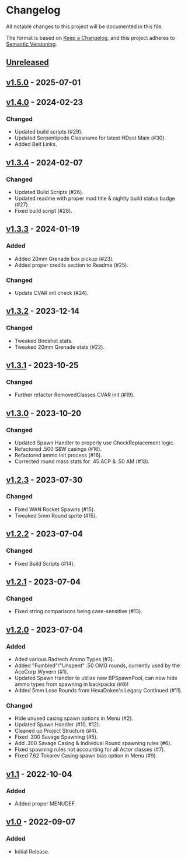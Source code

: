 # Changelog

All notable changes to this project will be documented in this file.

The format is based on [Keep a Changelog](https://keepachangelog.com/en/1.1.0/),
and this project adheres to [Semantic Versioning](https://semver.org/spec/v2.0.0.html).

## [Unreleased]

## [v1.5.0] - 2025-07-01

## [v1.4.0] - 2024-02-23

### Changed

-   Updated build scripts (#29).
-   Updated Serpentipede Classname for latest HDest Main (#30).
-   Added Belt Links.

## [v1.3.4] - 2024-02-07

### Changed

-   Updated Build Scripts (#26).
-   Updated readme with proper mod title & nightly build status badge (#27).
-   Fixed build script (#28).

## [v1.3.3] - 2024-01-19

### Added

-   Added 20mm Grenade box pickup (#23).
-   Added proper credits section to Readme (#25).

### Changed

-   Update CVAR init check (#24).

## [v1.3.2] - 2023-12-14

### Changed

-   Tweaked Birdshot stats.
-   Tweaked 20mm Grenade stats (#22).

## [v1.3.1] - 2023-10-25

### Changed

-   Further refactor RemovedClasses CVAR init (#19).

## [v1.3.0] - 2023-10-20

### Changed

-   Updated Spawn Handler to properly use CheckReplacement logic.
-   Refactored .500 S&W casings (#16).
-   Refactored ammo init process (#16).
-   Corrected round mass stats for .45 ACP & .50 AM (#18).

## [v1.2.3] - 2023-07-30

### Changed

-   Fixed WAN Rocket Spawns (#15).
-   Tweaked 5mm Round sprite (#15).

## [v1.2.2] - 2023-07-04

### Changed

-   Fixed Build Scripts (#14).

## [v1.2.1] - 2023-07-04

### Changed

-   Fixed string comparisons being case-sensitive (#13).

## [v1.2.0] - 2023-07-04

### Added

-   Aded various Radtech Ammo Types (#3).
-   Added "Fumbled"/"Unspent" .50 OMG rounds, currently used by the AceCorp Wyvern (#1).
-   Updated Spawn Handler to utilize new BPSpawnPool, can now hide ammo types from spawning in backpacks (#8)!
-   Added 5mm Lose Rounds from HexaDoken's Legacy Continued (#11).

### Changed

-   Hide unused casing spawn options in Menu (#2).
-   Updated Spawn Handler (#10, #12).
-   Cleaned up Project Structure (#4).
-   Fixed .300 Savage Spawning (#5).
-   Add .300 Savage Casing & Individual Round spawning rules (#6).
-   Fixed spawning rules not accounting for all Actor classes (#7).
-   Fixed 7.62 Tokarev Casing spawn bias option in Menu (#9).

## [v1.1] - 2022-10-04

### Added

-   Added proper MENUDEF.

## [v1.0] - 2022-09-07

### Added

-   Initial Release.

[Unreleased]: https://github.com/HDest-Community/HDBulletLib-Recasted/compare/v1.5.0...HEAD

[v1.5.0]: https://github.com/HDest-Community/HDBulletLib-Recasted/compare/v1.4.0...v1.5.0

[v1.4.0]: https://github.com/HDest-Community/HDBulletLib-Recasted/compare/v1.3.4...v1.4.0

[v1.3.4]: https://github.com/HDest-Community/HDBulletLib-Recasted/compare/v1.3.3..v1.3.4

[v1.3.3]: https://github.com/HDest-Community/HDBulletLib-Recasted/compare/v1.3.2..v1.3.3

[v1.3.2]: https://github.com/HDest-Community/HDBulletLib-Recasted/compare/v1.3.1..v1.3.2

[v1.3.1]: https://github.com/HDest-Community/HDBulletLib-Recasted/compare/v1.3.0..v1.3.1

[v1.3.0]: https://github.com/HDest-Community/HDBulletLib-Recasted/compare/v1.2.3..v1.3.0

[v1.2.3]: https://github.com/HDest-Community/HDBulletLib-Recasted/compare/v1.2.2..v1.2.3

[v1.2.2]: https://github.com/HDest-Community/HDBulletLib-Recasted/compare/v1.2.1..v1.2.2

[v1.2.1]: https://github.com/HDest-Community/HDBulletLib-Recasted/compare/v1.2.0..v1.2.1

[v1.2.0]: https://github.com/HDest-Community/HDBulletLib-Recasted/compare/v1.1..v1.2.0

[v1.1]: https://github.com/HDest-Community/HDBulletLib-Recasted/compare/v1.0..v1.1

[v1.0]: https://github.com/HDest-Community/HDBulletLib-Recasted/releases/tag/v1.0

